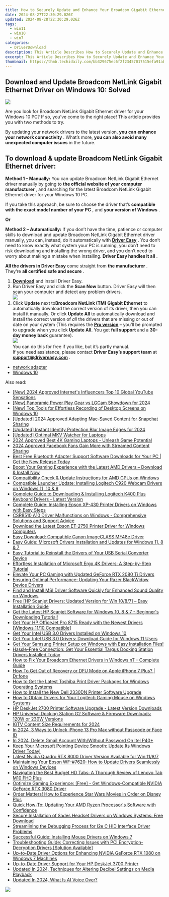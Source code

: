 ```yaml
---
title: How to Securely Update and Enhance Your Broadcom Gigabit Ethernet Drivers on Windows 11
date: 2024-08-27T22:30:29.026Z
updated: 2024-08-28T22:30:29.026Z
tags:
  - win11
  - win10
  - win7
categories:
  - DriverDownload
description: This Article Describes How to Securely Update and Enhance Your Broadcom Gigabit Ethernet Drivers on Windows 11
excerpt: This Article Describes How to Securely Update and Enhance Your Broadcom Gigabit Ethernet Drivers on Windows 11
thumbnail: https://thmb.techidaily.com/bb329675ec6f2f23457017515efa91abef31819e6a3a7e2a32d3770666fdecc3.jpg
---
```


## Download and Update Broadcom NetLink Gigabit Ethernet Driver on Windows 10: Solved

![](https://images.drivereasy.com/wp-content/uploads/2018/12/snap000007.png)

 Are you look for Broadcom NetLink Gigabit Ethernet driver for your Windows 10 PC?  If so, you’ve come to the right place! This article provides you with two methods to try.

 By updating your network drivers to the latest version, **you**  **can**  **enhance your network connectivity** . What’s more, **you can also avoid many unexpected computer issues**   in the future.

## **To download & update Broadcom NetLink Gigabit Ethernet driver:**

**Method 1 – Manually:**  You can update Broadcom NetLink Gigabit Ethernet driver manually by going to **the official website of your computer manufacturer** , and searching for the latest Broadcom NetLink Gigabit Ethernet driver for your Windows 10 PC.

 If you take this approach, be sure to choose the driver that’s **compatible with the exact model number of your PC** , and **your version of Windows** .

**Or**

**Method 2 – Automatically:**   If you don’t have the time, patience or computer skills to download and update Broadcom NetLink Gigabit Ethernet driver manually, you can, instead, do it automatically with **[Driver Easy](https://tools.techidaily.com/drivereasy/download/)**  .  You don’t need to know exactly what system your PC is running, you don’t need to risk downloading and installing the wrong driver, and you don’t need to worry about making a mistake when installing. **Driver Easy handles it all** .

**All the drivers in Driver Easy** come straight from **the manufacturer** . They‘re **all certified safe and secure** .

1. **[Download](https://tools.techidaily.com/drivereasy/download/)**  and install Driver Easy.
2. Run Driver Easy and click the **Scan Now**  button. Driver Easy will then scan your computer and detect any problem drivers.  
![](https://images.drivereasy.com/wp-content/uploads/2018/12/snap000001.png)
3. Click **Update**  next to**Broadcom NetLink (TM) Gigabit Ethernet** to automatically download the correct version of its driver, then you can install it manually. Or click **Update All**  to automatically download and install the correct version of _all_  the drivers that are missing or out of date on your system (This requires the **[Pro version](https://tools.techidaily.com/drivereasy/download/)**  – you’ll be prompted to upgrade when you click **Update All.** You get **full support**  and a **30-day money back**  guarantee).  
![](https://images.drivereasy.com/wp-content/uploads/2018/12/snap000005.png)  
 You can do this for free if you like, but it’s partly manual.  
 If you need assistance, please contact **Driver Easy’s support team** at [**support@drivereasy.com**](https://tools.techidaily.com/drivereasy/download/) .

* [network adapter](https://tools.techidaily.com/drivereasy/download/)
* [Windows 10](https://tools.techidaily.com/drivereasy/download/)

<ins class="adsbygoogle"
     style="display:block"
     data-ad-format="autorelaxed"
     data-ad-client="ca-pub-7571918770474297"
     data-ad-slot="1223367746"></ins>



<ins class="adsbygoogle"
     style="display:block"
     data-ad-client="ca-pub-7571918770474297"
     data-ad-slot="8358498916"
     data-ad-format="auto"
     data-full-width-responsive="true"></ins>

<span class="atpl-alsoreadstyle">Also read:</span>
<div><ul>
<li><a href="https://youtube-docs.techidaily.com/024-approved-internets-influencers-top-10-global-youtube-sensations/"><u>[New] 2024 Approved  Internet's Influencers  Top 10 Global YouTube Sensations</u></a></li>
<li><a href="https://fox-http.techidaily.com/new-panoramic-power-play-gear-vs-lgcam-showdown-for-2024/"><u>[New] Panoramic Power Play  Gear vs LGCam Showdown for 2024</u></a></li>
<li><a href="https://on-screen-recording.techidaily.com/new-top-tools-for-effortless-recording-of-desktop-screens-on-windows-10/"><u>[New] Top Tools for Effortless Recording of Desktop Screens on Windows 10</u></a></li>
<li><a href="https://snapchat-videos.techidaily.com/updated-2024-approved-adapting-mac-saved-content-for-snapchat-sharing/"><u>[Updated] 2024 Approved  Adapting Mac-Saved Content for Snapchat Sharing</u></a></li>
<li><a href="https://article-tips.techidaily.com/updated-instant-identity-protection-blur-image-edges-for-2024/"><u>[Updated] Instant Identity Protection  Blur Image Edges for 2024</u></a></li>
<li><a href="https://extra-skills.techidaily.com/updated-optimal-mkv-watcher-for-laptops/"><u>[Updated] Optimal MKV Watcher for Laptops</u></a></li>
<li><a href="https://extra-tips.techidaily.com/2024-approved-best-4k-gaming-laptops-unleash-game-potential/"><u>2024 Approved  Best 4K Gaming Laptops - Unleash Game Potential</u></a></li>
<li><a href="https://facebook-videos.techidaily.com/2024-approved-facebook-fans-gain-more-with-streamed-content-sharing/"><u>2024 Approved  Facebook Fans Gain More with Streamed Content Sharing</u></a></li>
<li><a href="https://driver-download.techidaily.com/best-free-bluetooth-adapter-support-software-downloads-for-your-pc-get-the-new-release-today/"><u>Best Free Bluetooth Adapter Support Software Downloads for Your PC | Get the New Release Today</u></a></li>
<li><a href="https://driver-download.techidaily.com/1722974673830-boost-your-gaming-experience-with-the-latest-amd-drivers-download-and-install-now/"><u>Boost Your Gaming Experience with the Latest AMD Drivers – Download & Install Now</u></a></li>
<li><a href="https://driver-download.techidaily.com/compatibility-check-and-update-instructions-for-amd-gpus-on-windows/"><u>Compatibility Check & Update Instructions for AMD GPUs on Windows</u></a></li>
<li><a href="https://driver-download.techidaily.com/compatible-launcher-update-installing-logitech-c920-webcam-drivers-on-windows-11-10-and-8/"><u>Compatible Launcher Update: Installing Logitech C920 Webcam Drivers on Windows 11, 10 & 8</u></a></li>
<li><a href="https://driver-download.techidaily.com/complete-guide-to-downloading-and-installing-logitech-k400-plus-keyboard-drivers-latest-version/"><u>Complete Guide to Downloading & Installing Logitech K400 Plus Keyboard Drivers - Latest Version</u></a></li>
<li><a href="https://driver-download.techidaily.com/complete-guide-installing-epson-xp-430-printer-drivers-on-windows-with-easy-steps/"><u>Complete Guide: Installing Epson XP-430 Printer Drivers on Windows with Easy Steps</u></a></li>
<li><a href="https://driver-download.techidaily.com/csr8510-a10-driver-malfunctions-on-windows-comprehensive-solutions-and-support-advice/"><u>CSR8510 A10 Driver Malfunctions on Windows - Comprehensive Solutions and Support Advice</u></a></li>
<li><a href="https://hardware-help.techidaily.com/download-the-latest-epson-et-2750-printer-driver-for-windows-computers/"><u>Download the Latest Epson ET-2750 Printer Driver for Windows Computers</u></a></li>
<li><a href="https://driver-download.techidaily.com/easy-download-compatible-canon-imageclass-mf48e-driver/"><u>Easy Download: Compatible Canon ImageCLASS MF48e Driver</u></a></li>
<li><a href="https://driver-download.techidaily.com/easy-guide-microsoft-drivers-installation-and-updates-for-windows-11-8-and-7/"><u>Easy Guide: Microsoft Drivers Installation and Updates for Windows 11, 8 & 7</u></a></li>
<li><a href="https://driver-download.techidaily.com/easy-tutorial-to-reinstall-the-drivers-of-your-usb-serial-converter-device/"><u>Easy Tutorial to Reinstall the Drivers of Your USB Serial Converter Device</u></a></li>
<li><a href="https://driver-download.techidaily.com/effortless-installation-of-microsoft-ergo-4k-drivers-a-step-by-step-tutorial/"><u>Effortless Installation of Microsoft Ergo 4K Drivers: A Step-by-Step Tutorial</u></a></li>
<li><a href="https://driver-download.techidaily.com/elevate-your-pc-gaming-with-updated-geforce-rtx-2080-ti-drivers/"><u>Elevate Your PC Gaming with Updated GeForce RTX 2080 Ti Drivers</u></a></li>
<li><a href="https://driver-download.techidaily.com/ensuring-optimal-performance-updating-your-razer-blackwidow-device-drivers/"><u>Ensuring Optimal Performance: Updating Your Razer BlackWidow Device Drivers</u></a></li>
<li><a href="https://driver-download.techidaily.com/find-and-install-msi-driver-software-quickly-for-enhanced-sound-quality-on-windows/"><u>Find and Install MSI Driver Software Quickly for Enhanced Sound Quality on Windows</u></a></li>
<li><a href="https://driver-download.techidaily.com/free-hp-scanjet-drivers-updated-version-for-win-1087-easy-installation-guide/"><u>Free [HP Scanjet Drivers: Updated Version for Win 10/8/7] – Easy Installation Guide</u></a></li>
<li><a href="https://driver-download.techidaily.com/1722967006190-get-the-latest-hp-scanjet-software-for-windows-10-8-and-7-beginners-downloading-tutorial/"><u>Get the Latest HP Scanjet Software for Windows 10, 8 & 7 - Beginner's Downloading Tutorial!</u></a></li>
<li><a href="https://driver-download.techidaily.com/get-your-hp-officejet-pro-8715-ready-with-the-newest-drivers-windows-1110-compatible/"><u>Get Your HP OfficeJet Pro 8715 Ready with the Newest Drivers [Windows 11/10 Compatible]</u></a></li>
<li><a href="https://driver-download.techidaily.com/get-your-intel-usb-30-drivers-installed-on-windows-10/"><u>Get Your Intel USB 3.0 Drivers Installed on Windows 10</u></a></li>
<li><a href="https://driver-download.techidaily.com/get-your-intel-usb-30-drivers-download-guide-for-windows-11-users/"><u>Get Your Intel USB 3.0 Drivers: Download Guide for Windows 11 Users</u></a></li>
<li><a href="https://driver-download.techidaily.com/get-your-samsung-printer-setup-on-windows-with-easy-installation-files/"><u>Get Your Samsung Printer Setup on Windows with Easy Installation Files!</u></a></li>
<li><a href="https://driver-download.techidaily.com/1722964965675-hassle-free-connection-get-your-essential-targus-docking-station-drivers-installed-today/"><u>Hassle-Free Connection: Get Your Essential Targus Docking Station Drivers Installed Today</u></a></li>
<li><a href="https://driver-download.techidaily.com/how-to-fix-your-broadcom-ethernet-drivers-in-windows-nt-complete-guide/"><u>How to Fix Your Broadcom Ethernet Drivers in Windows nT - Complete Guide</u></a></li>
<li><a href="https://techidaily.com/how-to-get-out-of-recovery-or-dfu-mode-on-apple-iphone-7-plus-drfone-by-drfone-ios-system-repair-ios-system-repair/"><u>How To Get Out of Recovery or DFU Mode on Apple iPhone 7 Plus? | Dr.fone</u></a></li>
<li><a href="https://driver-download.techidaily.com/how-to-get-the-latest-toshiba-print-driver-packages-for-windows-operating-systems/"><u>How to Get the Latest Toshiba Print Driver Packages for Windows Operating Systems</u></a></li>
<li><a href="https://driver-download.techidaily.com/how-to-install-the-new-dell-2330dn-printer-software-upgrade/"><u>How to Install the New Dell 2330DN Printer Software Upgrade</u></a></li>
<li><a href="https://driver-download.techidaily.com/how-to-obtain-drivers-for-your-logitech-gaming-mouse-on-windows-systems/"><u>How to Obtain Drivers for Your Logitech Gaming Mouse on Windows Systems</u></a></li>
<li><a href="https://driver-download.techidaily.com/hp-deskjet-2700-printer-software-upgrade-latest-version-downloads/"><u>HP DeskJet 2700 Printer Software Upgrade - Latest Version Downloads</u></a></li>
<li><a href="https://driver-download.techidaily.com/hp-universal-docking-station-g2-software-and-firmware-downloads-120w-or-230w-versions/"><u>HP Universal Docking Station G2 Software & Firmware Downloads: 120W or 230W Versions</u></a></li>
<li><a href="https://facebook-videos.techidaily.com/igtv-content-size-requirements-for-2024/"><u>IGTV Content Size Requirements for 2024</u></a></li>
<li><a href="https://ios-unlock.techidaily.com/in-2024-3-ways-to-unlock-iphone-13-pro-max-without-passcode-or-face-id-by-drfone-ios/"><u>In 2024, 3 Ways to Unlock iPhone 13 Pro Max without Passcode or Face ID</u></a></li>
<li><a href="https://unlock-android.techidaily.com/in-2024-delete-gmail-account-withwithout-password-on-itel-p40plus-by-drfone-android/"><u>In 2024, Delete Gmail Account With/Without Password On Itel P40+</u></a></li>
<li><a href="https://driver-download.techidaily.com/keep-your-microsoft-pointing-device-smooth-update-its-windows-driver-today/"><u>Keep Your Microsoft Pointing Device Smooth: Update Its Windows Driver Today!</u></a></li>
<li><a href="https://driver-download.techidaily.com/latest-nvidia-quadro-rtx-8000-driver-version-available-for-win-1187/"><u>Latest Nvidia Quadro RTX 8000 Driver Version Available for Win 11/8/7</u></a></li>
<li><a href="https://driver-download.techidaily.com/maintaining-your-epson-wf-7620-how-to-update-drivers-seamlessly-on-windows-devices/"><u>Maintaining Your Epson WF-#7620: How to Update Drivers Seamlessly on Windows Devices</u></a></li>
<li><a href="https://driver-download.techidaily.com/navigating-the-best-budget-hd-tabs-a-thorough-review-of-lenovo-tab-m10-fhd-plus/"><u>Navigating the Best Budget HD Tabs: A Thorough Review of Lenovo Tab M10 FHD Plus</u></a></li>
<li><a href="https://driver-download.techidaily.com/optimize-gaming-experience-free-get-windows-compatible-nvidia-geforce-rtx-3080-driver/"><u>Optimize Gaming Experience: [Free] - Get Windows-Compatible NVIDIA GeForce RTX 3080 Driver</u></a></li>
<li><a href="https://tech-renaissance.techidaily.com/order-matters-how-to-experience-star-wars-movies-in-order-on-disney-plus/"><u>Order Matters! How to Experience Star Wars Movies in Order on Disney Plus</u></a></li>
<li><a href="https://driver-download.techidaily.com/quick-how-to-updating-your-amd-ryzen-processors-software-with-confidence/"><u>Quick How-To: Updating Your AMD Ryzen Processor's Software with Confidence</u></a></li>
<li><a href="https://driver-download.techidaily.com/secure-installation-of-sades-headset-drivers-on-windows-systems-free-download/"><u>Secure Installation of Sades Headset Drivers on Windows Systems: Free Download</u></a></li>
<li><a href="https://driver-download.techidaily.com/streamlining-the-debugging-process-for-i2e-c-hid-interface-driver-problems/"><u>Streamlining the Debugging Process for I2e C HID Interface Driver Problems</u></a></li>
<li><a href="https://driver-download.techidaily.com/successful-guide-installing-mouse-drivers-on-windows-7/"><u>Successful Guide: Installing Mouse Drivers on Windows 7</u></a></li>
<li><a href="https://driver-download.techidaily.com/troubleshooting-guide-correcting-issues-with-pci-encryption-decryption-drivers-solution-available/"><u>Troubleshooting Guide: Correcting Issues with PCI Encryption-Decryption Drivers [Solution Available]</u></a></li>
<li><a href="https://driver-download.techidaily.com/up-to-date-driver-options-for-enhancing-nvidia-geforce-rtx-1080-on-windows-7-machines/"><u>Up-to-Date Driver Options for Enhancing NVIDIA GeForce RTX 1080 on Windows 7 Machines</u></a></li>
<li><a href="https://driver-download.techidaily.com/up-to-date-driver-support-for-your-hp-deskjet-3700-printer/"><u>Up-to-Date Driver Support for Your HP DeskJet 3700 Printer</u></a></li>
<li><a href="https://sound-tweaking.techidaily.com/updated-in-2024-techniques-for-altering-decibel-settings-on-media-playback/"><u>Updated In 2024, Techniques for Altering Decibel Settings on Media Playback</u></a></li>
<li><a href="https://ai-topics.techidaily.com/updated-in-2024-what-is-ai-voice-over/"><u>Updated In 2024, What Is AI Voice Over?</u></a></li>
</ul></div>

<!-- affiliate ads begin -->
<a href="https://secure.2checkout.com/order/checkout.php?PRODS=3546200&QTY=1&AFFILIATE=108875&CART=1"><img src="http://www.binteko.com/sites/default/files/banner01_468x60a.gif" border="0"></a>
<!-- affiliate ads end -->